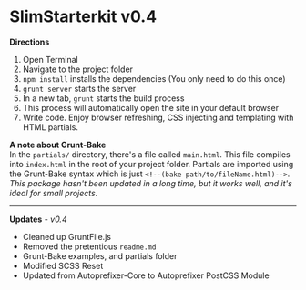 # SlimStarterkit v0.4


__Directions__   
1. Open Terminal  
2. Navigate to the project folder  
3. `npm install` installs the dependencies (You only need to do this once)  
4. `grunt server` starts the server  
5. In a new tab, `grunt` starts the build process  
6. This process will automatically open the site in your default browser  
7. Write code. Enjoy browser refreshing, CSS injecting and templating with HTML partials.   

__A note about Grunt-Bake__  
In the `partials/` directory, there's a file called `main.html`. This file compiles into `index.html` in the root of your project folder. Partials are imported using the Grunt-Bake syntax which is just `<!--(bake path/to/fileName.html)-->`.   
*This package hasn't been updated in a long time, but it works well, and it's ideal for small projects.*  

 
-----
__Updates__ - *v0.4*
- Cleaned up GruntFile.js
- Removed the pretentious `readme.md`
- Grunt-Bake examples, and partials folder
- Modified SCSS Reset
- Updated from Autoprefixer-Core to Autoprefixer PostCSS Module